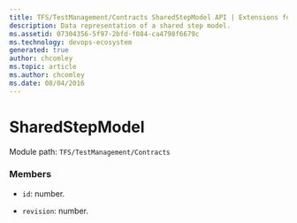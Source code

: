 ```yaml
---
title: TFS/TestManagement/Contracts SharedStepModel API | Extensions for Azure DevOps Services
description: Data representation of a shared step model.
ms.assetid: 07304356-5f97-2bfd-f084-ca4798f6679c
ms.technology: devops-ecosystem
generated: true
author: chcomley
ms.topic: article
ms.author: chcomley
ms.date: 08/04/2016
---
```


# SharedStepModel

Module path: `TFS/TestManagement/Contracts`

### Members

- `id`: number.

- `revision`: number.
